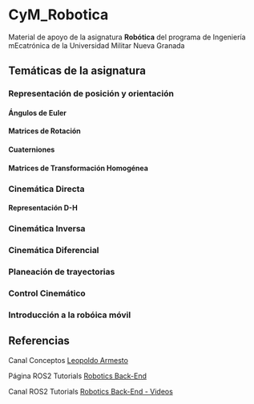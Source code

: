 # CyM_Robotica

Material de apoyo de la asignatura **Robótica** del programa de Ingeniería mEcatrónica de la Universidad Militar Nueva Granada

## Temáticas de la asignatura

### Representación de posición y orientación

#### Ángulos de Euler

#### Matrices de Rotación

#### Cuaterniones

#### Matrices de Transformación Homogénea

### Cinemática Directa

#### Representación D-H

### Cinemática Inversa

### Cinemática Diferencial

### Planeación de trayectorias

### Control Cinemático

### Introducción a la robóica móvil


## Referencias

Canal Conceptos [Leopoldo Armesto](https://www.youtube.com/@LeoArmesto/featured)

Página ROS2 Tutorials [Robotics Back-End](https://roboticsbackend.com/category/ros2/)

Canal ROS2 Tutorials [Robotics Back-End - Videos](https://www.youtube.com/channel/UCelRThOKlWMnpjqr5EBq6tg)